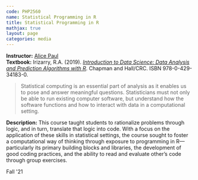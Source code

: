 ```yaml
---
code: PHP2560 
name: Statistical Programming in R 
title: Statistical Programming in R 
mathjax: true
layout: page
categories: media
---
```


**Instructor:** [Alice Paul](https://vivo.brown.edu/display/apaul6) <br>
**Textbook:** Irizarry, R.A. (2019). [*Introduction to Data Science: Data Analysis and Prediction Algorithms with R*](http://rafalab.dfci.harvard.edu/dsbook/). Chapman and Hall/CRC. ISBN 978-0-429-34183-0.

> Statistical computing is an essential part of analysis as it enables us to pose and answer meaningful questions. Statisticians must not only be able to run existing computer software, but understand how the software functions and how to interact with data in a computational setting.

**Description:** This course taught students to rationalize problems through logic, and in turn, translate that logic into code. With a focus on the application of these skills in statistical settings, the course sought to foster a computational way of thinking through exposure to programming in R&mdash;particularly its primary building blocks and libraries, the development of good coding practices, and the ability to read and evaluate other’s code through group exercises. 

Fall '21
